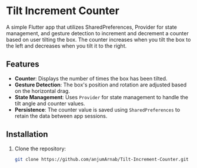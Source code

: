 # Tilt Increment Counter

A simple Flutter app that utilizes SharedPreferences, Provider for state management, and gesture detection to increment and decrement a counter based on user tilting the box. The counter increases when you tilt the box to the left and decreases when you tilt it to the right.

## Features

- **Counter**: Displays the number of times the box has been tilted.
- **Gesture Detection**: The box's position and rotation are adjusted based on the horizontal drag.
- **State Management**: Uses `Provider` for state management to handle the tilt angle and counter values.
- **Persistence**: The counter value is saved using `SharedPreferences` to retain the data between app sessions.

## Installation

1. Clone the repository:
   ```bash
   git clone https://github.com/anjumArnab/Tilt-Increment-Counter.git
